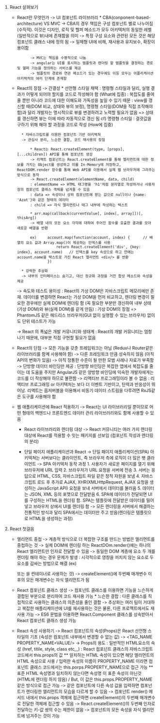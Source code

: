 1. React 살펴보기
    * React란 무엇인가
        -> UI 컴포넌트 라이브러리
            *   CBA(conponent-based-architecture) VS MVC
                -> CBA의 경우 책임은 구성 컴포넌트 별로 나누어짐(수직적). 이것은 디자인, 로직 및 헬퍼 메소드가 모두 아키텍처의 동일한 레벨(일반적으로 뷰)내에 존재함을 의미
                -> 특정 구성 요소와 관련된 모든 것은 해당 컴포넌트 클래스 내에 정의 됨
                -> 일체형 UI에 비해, 재사용과 유지보수, 확장이 용이함

                -> MVC는 책임을 수평적으로 나눔
                -> angular는 UI를 표시하는 템플릿과 렌더링 할 템플릿을 결정하는 경로 및 헬퍼 기능을 정의하는 서비스를 제공
                -> 템플릿의 경로와 연관 메소드가 있는 경우에도 이등 모두는 어플리케이션 아키텍처의 여러 단계에 존재함
            
    * React의 장점
        -> 간결성
            * 선언형 스타일 채택
            : 명령형 스타일과 달리, 실행 결과가 어떻게 되어야 할지를 코드로 작성해야 함 (What에 집중)
            : 복잡도를 줄여줄 뿐만 아니라 코드에 대한 이해도와 가독성을 높일 수 있기 때문
            : view를 갱신할 때(DOM 비교, 상태와 뷰의 보정), 명령형 스타일(DOM을 직접 조작해야 함)과 달리 개발자는 명시적으로 뷰를 변경하려고 노력할 필요가 없음 => 상태를 갱신하면 뷰는 이에 따라 자동적으로 갱신 됨
            cf) 명령형 스티일 : 결괏값을 구하기 위해 해야 할 과정을 코드로 작성 (How에 집중)

            * 자바스크립트를 이용한 컴포넌트 기반 아키텍쳐
            -> 관심사 분리, 느슨한 결합, 코드 재사용의 장점

                * React는 React.createElement(type, [props], [...children]) API를 통해 컴포넌트 생성
                -> 리액트 컴포넌트는 React.createElement를 통해 엘리먼트에 대한 정보를 가지는 Object를 생성하고 이를 In-Memory에 저장하고, ReactDOM.render 함수를 통해 Web API를 이용해서 실제 웹 브라우저에 그려주는 방식으로 동작
                -> React.createElement(elementName, data, child)
                : elementName => HTML 태그명을 'h1'처럼 문자열로 작성하거나 사용자 정의 컴포넌트 클래스 객체를 넘겨줄 수 있음
                : data => 속성이나 상위 컴포넌트에 받는 값으로 null이나 {name: 'Azat'}와 같은 형태의 데이터
                : child => 자식 엘리먼트나 태그 내부에 작성하는 텍스트

                * arr.map(callback(currentValue[, index[, array]])[, thisArg])
                -> 배열 내의 모든 요소 각각에 대하여 주어진 함수를 호출한 결과를 모아 새로운 배열을 반환

                ex)     account.map(function(account, index) {      // 배열의 요소 값과 Array.map()이 제공하는 인덱스를 사용
                            return React.createElement('div', {key: index}, account.name)   // 인덱스를 key 속성으로 하고 안에는 account.name을 택스트로 가진 React 엘리먼트 <div/> 를 반환
                        })

            * 강력한 추상화
            -> 내부의 인터페이스는 숨기고, 대신 정규화 과정을 거친 합성 메소드와 속성을 제공


        -> 속도와 테스트 용이성
            : React의 가상 DOM은 자바스크립트 메모리에만 존재. 데이터를 변경하면 React는 가상 DOM을 먼저 비교하고, 렌더링 변경이 필요한 경우에만 실제 DOM에 렌더링 함 (꼭 필요한 부분만 갱신하여 내부 상태(가상 DOM)와 뷰(실제 DOM)를 같게 만듬)
            : 가상 DOM의 장점 => PhantomJS 같은 헤드리스 브라우저(GUI 없이 실행할 수 있는 브라우저) 없이도 단위 테스트가 가능

        -> React 의 폭넓은 개발 커뮤니티와 생태계
            : React의 개발 커뮤니티는 엄청나기 때문에, 대부분 직접 구현할 필요가 없음

    
    * React의 단점
        -> 모든 기능을 갖춘 프레임워크는 아님 (Redux나 Router같은 라이브러리를 함꼐 사용해야 함)
        -> 다른 프레임워크 만큼 성숙하지 않음 (아직 API의 변화가 있음)
        -> 아직 정통한 수준이 될 만한 모범 사례나 자료가 부족함
        -> 단방향 데이터 바인딩만 제공
            : 단방향 바인딩은 복잡한 앱에서 복잡도를 줄이는 데 도움을 주지만 AngularJS 같은 양방향 바인딩에 익숙한 개발자에게는 코드를 더 작상해야 하므로 불편함
        -> 리액티브 프로그래밍이라 볼 수 없음
            : 리액티브 프로그래밍 or 아키텍처는 보다 더 이벤트 기반이고, 탄력과 반응성이 뛰어남. 리액트는 옵저버블을 이용해서 비동기 데이터 스트림을 다루려면 RxJS같은 도구를 사용해야 함



    * 웹 애플리케이션에 React 적용하기
        -> React는 UI 라이브러리일 뿐이므로 어떤 형태의 백엔드나 프론트엔드 데이터 관리 라이브러리와도 함께 사용할 수 있음
        * React 라이브러리와 렌더링 대상
            -> React 커뮤니티는 여러 가지 렌더링 대상에 React를 적용할 수 잇는 패키지를 선보임 (컴포넌트 작성과 렌더링의 분리)

        * 단일 페이지 애플리케이션과 React
            -> 단일 패이지 애플리케이션(SPA) 아키텍쳐는 서버보다는 클라이언트, 즉 브라우저 측에 로직이 더 많은 팻 클라이언트
            -> SPA 아키텍처 동작 과정
                1. 사용자가 새로운 페이지를 열기 위해 브라우저에 URL 입력
                2. 브라우저가 URL 요청을 서버에 전송
                3. 서버는 응답으로 HTML, CSS, 자바스크립트 파일 같은 정적 자원을 보냄
                4. 자바스크립트 로드 후 추가로 AJAX, XHR(XMLHttpRequest, AJAX 요청을 생성하는 JavaScript API) 요청을 보내 서버에서 데이터를 불러옴
                5. 데이터는 JSON, XML 등의 포맷으로 전달받음
                6. SPA에 데이터가 전달되면 UI를 구성하는 HTML을 렌더링 함. SPA는 템플릿에 전달받은 데이터를 밀어넣고 브라우저 상에서 UI를 렌더링 함
            -> 모든 렌더링을 서버에서 해결하는 전통적인 방식과 달리 SPA에서는 데이터만 주고 받음(렌더링은 템플릿으로 HTML을 생성하는 과정)
 


 2. React 첫걸음
    * 엘리먼트 중첩
        -> 계층적 방식으로 더 복잡한 구조를 만드는 방법은 엘리먼트를 중첩하는 것
        -> 실제 DOM에 렌더링 하는 ReactDOm.render()에는 하나의 React 엘리먼트만 인자로 전달할 수 있음
        -> 동일한 DOM 계층에 요소 두 개를 렌더링 해야 하는 경우 문제가 발생
            : 시각적으로 영챵을 끼치지 않는 요소로 두 요소를 감싸는 방법으로 해결 (ex) <div> 또는 <span>을 컨테이너로 사용하는 것)
        -> createElement()에 두번째 매개변수 이후의 모든 매개변수는 자식 엘리먼트가 됨

    * React 컴포넌트 클래스 생성
        -> 컴포넌트 클래스를 이용하면 기능을 느슨하게 결합된 부분으로 분리하여 코드 재사용 가능
            * 느슨한 결합 : 다른 클래스를 직접적으로 사용하는 클래스의 의존성을 줄인 결합
        -> 추상화는 여러 팀이 거대하고 복잡한 애플리케이션에 UI를 재사용하는 것은 물론, 다른 프로젝트에서도 재사용 가능
        -> ES6 문법을 이용하면 React.Component 클래스를 상속받아서 React 컴포넌트 클래스 생성 가능

    * React 속성 사용하기
        -> React 컴포넌트의 속성(Props)은 React 선언형 스타일의 기초 (속성은 컴포넌트 내부에서 변경할 수 없는 값)
        -> <TAG_NAME PROPERTY_NAME=VALUE/>
        -> Props의 용도
            : 일반적인 HTML요소의 속성 (href, titile, style, class etc,,,)
            : React 컴포넌트 클래스의 자바스크립트 코드에서 this.props의 값
            ** 일치하는 HTML 속성이 있으면 해당 엘리먼트의 HTML 속성으로 사용 / 입력한 속성의 이름이 PROPERTY_NAME 이라면 컴포넌트 클래스 코드에서는 this.porps.PROPERTY_NAME으로 접근 가능
            ** 표준 HTML 속성명과 일치하지 않는다면 속성명 이 표준 속성이 아닌것 (HTML에 렌더링 하지 않음) / But, 이 값은 this.props.PROPERTY_NAME 같은 방식으로 접근 가능
        -> 같은 컴포넌트에 다른 속성 값을 입력하면 컴포넌트가 렌더링한 엘리먼트의 모습을 다르게 할 수 있음
        -> 컴포넌트 render() 메서드 내에서 this.props 객체에 접근하면 createElement()의 두번째 매개변수로 전달한 객체에 접근할 수 있음
        -> React.createElement()의 두번째 인자로 전달하는 키-값 쌍의 수는 제한이 없음
        -> 컴포넌트의 모든 속성을 자식 엘리먼트에 넘겨주는 것이 가능